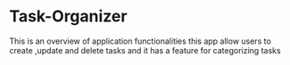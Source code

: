 # Task-Organizer
This is an overview of application functionalities 
this app allow users to create ,update and delete tasks and it has a feature for categorizing tasks 
